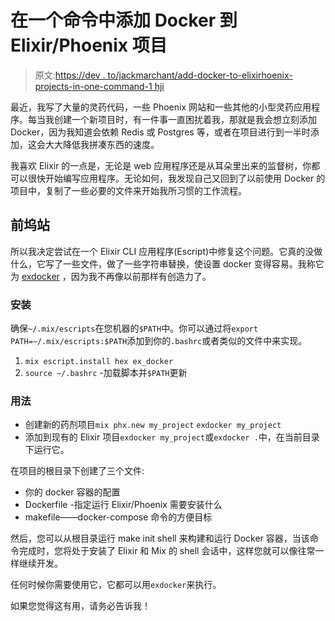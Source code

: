 # 在一个命令中添加 Docker 到 Elixir/Phoenix 项目

> 原文:[https://dev . to/jackmarchant/add-docker-to-elixirhoenix-projects-in-one-command-1 hji](https://dev.to/jackmarchant/add-docker-to-elixirphoenix-projects-in-one-command-1hji)

最近，我写了大量的灵药代码，一些 Phoenix 网站和一些其他的小型灵药应用程序。每当我创建一个新项目时，有一件事一直困扰着我，那就是我会想立刻添加 Docker，因为我知道会依赖 Redis 或 Postgres 等，或者在项目进行到一半时添加，这会大大降低我拼凑东西的速度。

我喜欢 Elixir 的一点是，无论是 web 应用程序还是从耳朵里出来的监督树，你都可以很快开始编写应用程序。无论如何，我发现自己又回到了以前使用 Docker 的项目中，复制了一些必要的文件来开始我所习惯的工作流程。

## [](#exdocker)前坞站

所以我决定尝试在一个 Elixir CLI 应用程序(Escript)中修复这个问题。它真的没做什么，它写了一些文件，做了一些字符串替换，使设置 docker 变得容易。我称它为 [exdocker](https://github.com/jackmarchant/ex_docker) ，因为我不再像以前那样有创造力了。

### [](#installation)安装

确保`~/.mix/escripts`在您机器的`$PATH`中。你可以通过将`export PATH=~/.mix/escripts:$PATH`添加到你的`.bashrc`或者类似的文件中来实现。

1.  `mix escript.install hex ex_docker`
2.  `source ~/.bashrc` -加载脚本并`$PATH`更新

### [](#usage)用法

*   创建新的药剂项目`mix phx.new my_project` `exdocker my_project`
*   添加到现有的 Elixir 项目`exdocker my_project`或`exdocker .`中，在当前目录下运行它。

在项目的根目录下创建了三个文件:

*   你的 docker 容器的配置
*   Dockerfile -指定运行 Elixir/Phoenix 需要安装什么
*   makefile——docker-compose 命令的方便目标

然后，您可以从根目录运行 make init shell 来构建和运行 Docker 容器，当该命令完成时，您将处于安装了 Elixir 和 Mix 的 shell 会话中，这样您就可以像往常一样继续开发。

任何时候你需要使用它，它都可以用`exdocker`来执行。

如果您觉得这有用，请务必告诉我！